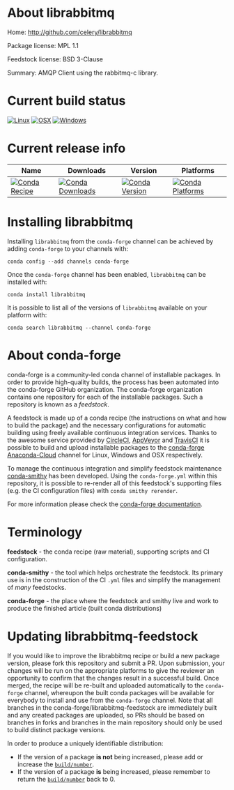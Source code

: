 About librabbitmq
=================

Home: http://github.com/celery/librabbitmq

Package license: MPL 1.1

Feedstock license: BSD 3-Clause

Summary: AMQP Client using the rabbitmq-c library.



Current build status
====================

[![Linux](https://img.shields.io/circleci/project/github/conda-forge/librabbitmq-feedstock/master.svg?label=Linux)](https://circleci.com/gh/conda-forge/librabbitmq-feedstock)
[![OSX](https://img.shields.io/travis/conda-forge/librabbitmq-feedstock/master.svg?label=macOS)](https://travis-ci.org/conda-forge/librabbitmq-feedstock)
[![Windows](https://img.shields.io/appveyor/ci/conda-forge/librabbitmq-feedstock/master.svg?label=Windows)](https://ci.appveyor.com/project/conda-forge/librabbitmq-feedstock/branch/master)

Current release info
====================

| Name | Downloads | Version | Platforms |
| --- | --- | --- | --- |
| [![Conda Recipe](https://img.shields.io/badge/recipe-librabbitmq-green.svg)](https://anaconda.org/conda-forge/librabbitmq) | [![Conda Downloads](https://img.shields.io/conda/dn/conda-forge/librabbitmq.svg)](https://anaconda.org/conda-forge/librabbitmq) | [![Conda Version](https://img.shields.io/conda/vn/conda-forge/librabbitmq.svg)](https://anaconda.org/conda-forge/librabbitmq) | [![Conda Platforms](https://img.shields.io/conda/pn/conda-forge/librabbitmq.svg)](https://anaconda.org/conda-forge/librabbitmq) |

Installing librabbitmq
======================

Installing `librabbitmq` from the `conda-forge` channel can be achieved by adding `conda-forge` to your channels with:

```
conda config --add channels conda-forge
```

Once the `conda-forge` channel has been enabled, `librabbitmq` can be installed with:

```
conda install librabbitmq
```

It is possible to list all of the versions of `librabbitmq` available on your platform with:

```
conda search librabbitmq --channel conda-forge
```


About conda-forge
=================

conda-forge is a community-led conda channel of installable packages.
In order to provide high-quality builds, the process has been automated into the
conda-forge GitHub organization. The conda-forge organization contains one repository
for each of the installable packages. Such a repository is known as a *feedstock*.

A feedstock is made up of a conda recipe (the instructions on what and how to build
the package) and the necessary configurations for automatic building using freely
available continuous integration services. Thanks to the awesome service provided by
[CircleCI](https://circleci.com/), [AppVeyor](http://www.appveyor.com/)
and [TravisCI](https://travis-ci.org/) it is possible to build and upload installable
packages to the [conda-forge](https://anaconda.org/conda-forge)
[Anaconda-Cloud](http://docs.anaconda.org/) channel for Linux, Windows and OSX respectively.

To manage the continuous integration and simplify feedstock maintenance
[conda-smithy](http://github.com/conda-forge/conda-smithy) has been developed.
Using the ``conda-forge.yml`` within this repository, it is possible to re-render all of
this feedstock's supporting files (e.g. the CI configuration files) with ``conda smithy rerender``.

For more information please check the [conda-forge documentation](https://conda-forge.org/docs/).

Terminology
===========

**feedstock** - the conda recipe (raw material), supporting scripts and CI configuration.

**conda-smithy** - the tool which helps orchestrate the feedstock.
                   Its primary use is in the construction of the CI ``.yml`` files
                   and simplify the management of *many* feedstocks.

**conda-forge** - the place where the feedstock and smithy live and work to
                  produce the finished article (built conda distributions)


Updating librabbitmq-feedstock
==============================

If you would like to improve the librabbitmq recipe or build a new
package version, please fork this repository and submit a PR. Upon submission,
your changes will be run on the appropriate platforms to give the reviewer an
opportunity to confirm that the changes result in a successful build. Once
merged, the recipe will be re-built and uploaded automatically to the
`conda-forge` channel, whereupon the built conda packages will be available for
everybody to install and use from the `conda-forge` channel.
Note that all branches in the conda-forge/librabbitmq-feedstock are
immediately built and any created packages are uploaded, so PRs should be based
on branches in forks and branches in the main repository should only be used to
build distinct package versions.

In order to produce a uniquely identifiable distribution:
 * If the version of a package **is not** being increased, please add or increase
   the [``build/number``](http://conda.pydata.org/docs/building/meta-yaml.html#build-number-and-string).
 * If the version of a package **is** being increased, please remember to return
   the [``build/number``](http://conda.pydata.org/docs/building/meta-yaml.html#build-number-and-string)
   back to 0.